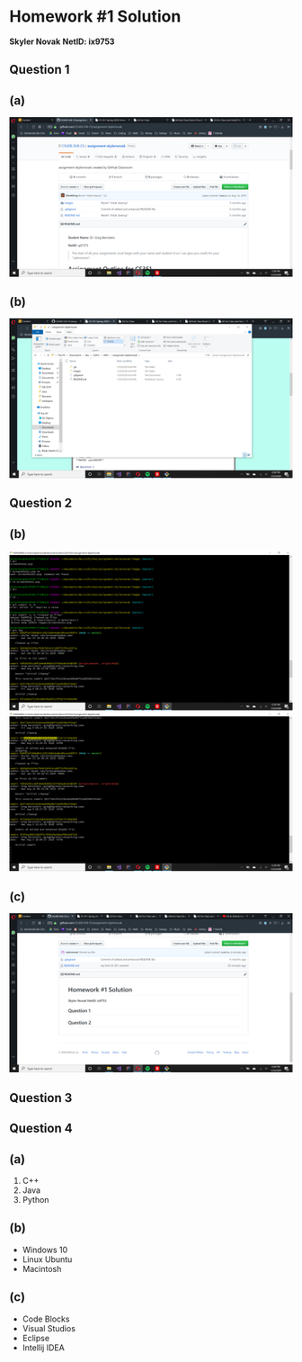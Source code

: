 # Homework #1 Solution
**Skyler Novak**
**NetID: ix9753**

## Question 1
## (a)

![img1.png](images/img1.png)

## (b)

![img2.png](images/img2.png)

## Question 2

## (b)
![img3.png](images/img3.png)
![img4.png](images/img4.png)

## (c)
![img5.png](images/img5.png)

## Question 3

## Question 4

## (a)

1. C++
2. Java
3. Python

## (b)

+ Windows 10
+ Linux Ubuntu
+ Macintosh

## (c)

+ Code Blocks
+ Visual Studios
+ Eclipse
+ Intellij IDEA

